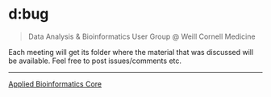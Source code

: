 # d:bug
> Data Analysis & Bioinformatics User Group @ Weill Cornell Medicine

Each meeting will get its folder where the material that was discussed will be available.
Feel free to post issues/comments etc.

----------------------------
[Applied Bioinformatics Core](https://abc.med.cornell.edu)
